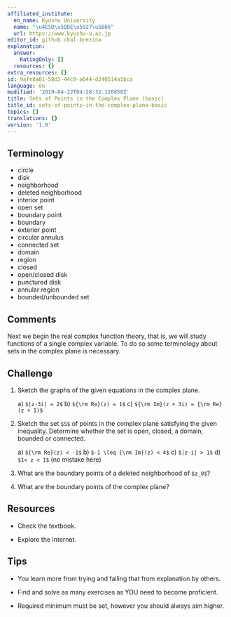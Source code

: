 ```yaml
---
affiliated_institute:
  en_name: Kyushu University
  name: "\u4E5D\u5DDE\u5927\u5B66"
  url: https://www.kyushu-u.ac.jp
editor_id: github.cbal-brezina
explanation:
  answer:
    RatingOnly: []
  resources: {}
extra_resources: {}
id: 9afe8a01-58d3-44c9-a644-d240514a3bca
language: en
modified: '2019-04-22T04:28:32.120858Z'
title: Sets of Points in the Complex Plane (basic)
title_id: sets-of-points-in-the-complex-plane-basic
topics: []
translations: {}
version: '1.0'
---
```


## Terminology 
- circle
- disk
- neighborhood
- deleted neighborhood
- interior point
- open set
- boundary point
- boundary
- exterior point
- circular annulus
- connected set
- domain
- region
- closed
- open/closed disk
- punctured disk
- annular region
- bounded/unbounded set

## Comments

Next we begin the real complex function theory, that is, we will study functions of a single complex variable. To do so
some terminology about sets in the complex plane is necessary.

## Challenge



1. Sketch the graphs of the given equations in the complex plane.

   a) `$|z-3i| = 2$`
   b) `${\rm Re}(z) = 1$`
   c) `${\rm Im}(z + 3i) = {\rm Re}(z + 1)$`

2. Sketch the set `$S$` of points in the complex plane satisfying the given inequality. Determine whether the set is open, closed, a domain, bounded or connected.

   a) `${\rm Re}(z) < -1$`
   b) `$-1 \leq {\rm Im}(z) < 4$`
   c) `$|z-i| > 1$`
   d) `$1< z < 1$` (no mistake here)

3. What are the boundary points of a deleted neighborhood of `$z_0$`?
4. What are the boundary points of the complex plane?




## Resources

- Check the textbook.

- Explore the Internet.


## Tips

- You learn more from trying and failing that from explanation by others.

- Find and solve as many exercises as YOU need to become proficient.

- Required minimum must be set, however you should always aim higher.

